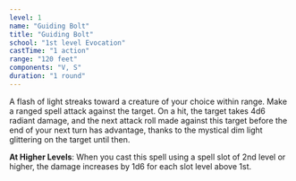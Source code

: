 ```yaml
---
level: 1
name: "Guiding Bolt"
title: "Guiding Bolt"
school: "1st level Evocation"
castTime: "1 action"
range: "120 feet"
components: "V, S"
duration: "1 round"
---
```


A flash of light streaks toward a creature of your choice within range. Make a ranged spell attack against the target. On a hit, the target takes 4d6 radiant damage, and the next attack roll made against this target before the end of your next turn has advantage, thanks to the mystical dim light glittering on the target until then.

**At Higher Levels**: When you cast this spell using a spell slot of 2nd level or higher, the damage increases by 1d6 for each slot level above 1st.
